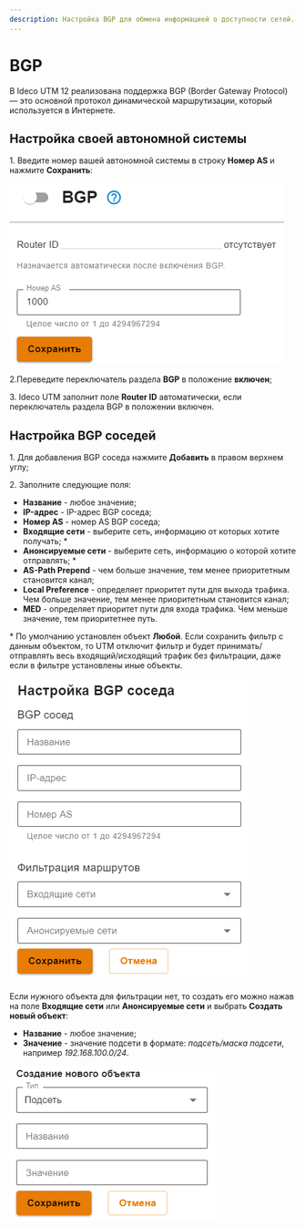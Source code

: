 ```yaml
---
description: Настройка BGP для обмена информацией о доступности сетей.
---
```


# BGP

В Ideco UTM 12 реализована поддержка BGP (Border Gateway Protocol) — это основной протокол динамической маршрутизации, который используется в Интернете.

## Настройка своей автономной системы

1\. Введите номер вашей автономной системы в строку **Номер AS** и нажмите **Сохранить**:

![](../../.gitbook/assets/bgp.png)

2.Переведите переключатель раздела **BGP** в положение **включен**;

3\. Ideco UTM заполнит поле **Router ID** автоматически, если переключатель раздела BGP в положении включен.

## Настройка BGP соседей

1\. Для добавления BGP соседа нажмите **Добавить** в правом верхнем углу;

2\. Заполните следующие поля:

* **Название** - любое значение;
* **IP-адрес** - IP-адрес BGP соседа;
* **Номер AS** - номер AS BGP соседа;
* **Входящие сети** - выберите сеть, информацию от которых хотите получать; *
* **Анонсируемые сети** - выберите сеть, информацию о которой хотите отправлять; *
* **AS-Path Prepend** - чем больше значение, тем менее приоритетным становится канал;
* **Local Preference** - определяет приоритет пути для выхода трафика. Чем больше значение, тем менее приоритетным становится канал;
* **MED** - определяет приоритет пути для входа трафика. Чем меньше значение, тем приоритетнее путь.

\* По умолчанию установлен объект **Любой**. Если сохранить фильтр с данным объектом, то UTM отключит фильтр и будет принимать/отправлять весь входящий/исходящий трафик без фильтрации, даже если в фильтре установлены иные объекты.

![](../../.gitbook/assets/bgp1.png)

Если нужного объекта для фильтрации нет, то создать его можно нажав на поле **Входящие сети** или **Анонсируемые сети** и выбрать **Создать новый объект**:

* **Название** - любое значение;
* **Значение** - значение подсети в формате: _подсеть/маска подсети_, например _192.168.100.0/24_.

![](../../.gitbook/assets/bgp2.png)
